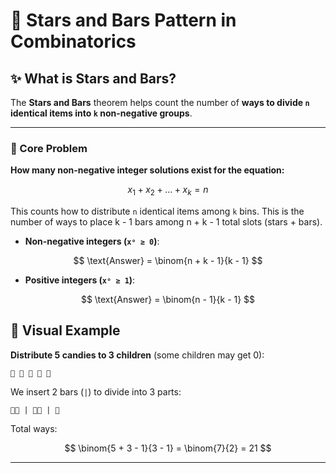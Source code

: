# 🌟 Stars and Bars Pattern in Combinatorics

## ✨ What is Stars and Bars?

The **Stars and Bars** theorem helps count the number of **ways to divide `n` identical items into `k` non-negative groups**.

---

### 🎯 Core Problem

**How many non-negative integer solutions exist for the equation:**

$$
x_1 + x_2 + \dots + x_k = n
$$


This counts how to distribute `n` identical items among `k` bins. This is the number of ways to place k - 1 bars among n + k - 1 total slots (stars + bars).

* **Non-negative integers (`xᵒ ≥ 0`)**:

$$
\text{Answer} = \binom{n + k - 1}{k - 1}
$$

* **Positive integers (`xᵒ ≥ 1`)**:

$$
\text{Answer} = \binom{n - 1}{k - 1}
$$


## 🧠 Visual Example

**Distribute 5 candies to 3 children** (some children may get 0):

```
🌟 🌟 🌟 🌟 🌟
```

We insert 2 bars (`|`) to divide into 3 parts:

```
🌟🌟 | 🌟🌟 | 🌟
```

Total ways:

$$
\binom{5 + 3 - 1}{3 - 1} = \binom{7}{2} = 21
$$

---

